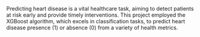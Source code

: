 Predicting heart disease is a vital healthcare task, aiming to detect patients at risk early and provide timely interventions. This project employed the XGBoost algorithm, which excels in classification tasks, to predict heart disease presence (1) or absence (0) from a variety of health metrics.

